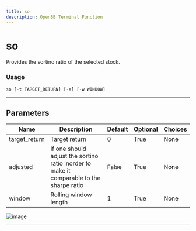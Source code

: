 ```yaml
---
title: so
description: OpenBB Terminal Function
---
```


# so

Provides the sortino ratio of the selected stock.

### Usage

```python
so [-t TARGET_RETURN] [-a] [-w WINDOW]
```

---

## Parameters

| Name | Description | Default | Optional | Choices |
| ---- | ----------- | ------- | -------- | ------- |
| target_return | Target return | 0 | True | None |
| adjusted | If one should adjust the sortino ratio inorder to make it comparable to the sharpe ratio | False | True | None |
| window | Rolling window length | 1 | True | None |

![image](https://user-images.githubusercontent.com/75195383/163530572-e527bc75-7ecd-44e3-b971-83b9a0662d0d.png)

---
